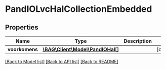 # PandIOLvcHalCollectionEmbedded

## Properties
Name | Type | Description | Notes
------------ | ------------- | ------------- | -------------
**voorkomens** | [**\BAG\Client\Model\PandIOHal[]**](PandIOHal.md) |  | [optional] 

[[Back to Model list]](../../README.md#documentation-for-models) [[Back to API list]](../../README.md#documentation-for-api-endpoints) [[Back to README]](../../README.md)

